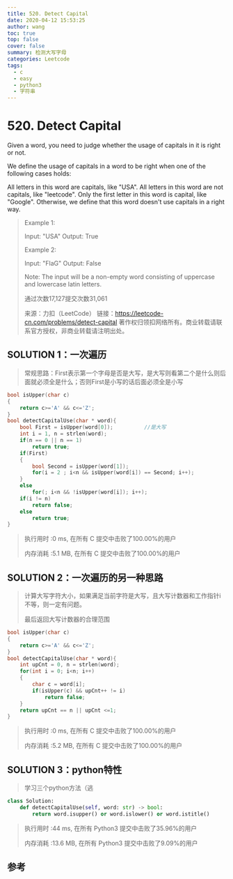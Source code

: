 ```yaml
---
title: 520. Detect Capital
date: 2020-04-12 15:53:25
author: wang
toc: true
top: false
cover: false
summary: 检测大写字母
categories: Leetcode
tags:
  - c
  - easy
  - python3
  - 字符串
---
```


# 520. Detect Capital

Given a word, you need to judge whether the usage of capitals in it is right or not.

We define the usage of capitals in a word to be right when one of the following cases holds:

All letters in this word are capitals, like "USA".
All letters in this word are not capitals, like "leetcode".
Only the first letter in this word is capital, like "Google".
Otherwise, we define that this word doesn't use capitals in a right way.






> Example 1:
>
> Input: "USA"
> Output: True
>
> 
> Example 2:
>
> Input: "FlaG"
> Output: False
>
>
> Note: The input will be a non-empty word consisting of uppercase and lowercase latin letters.
>
> 通过次数17,127提交次数31,061
> 
>来源：力扣（LeetCode）
> 链接：https://leetcode-cn.com/problems/detect-capital
> 著作权归领扣网络所有。商业转载请联系官方授权，非商业转载请注明出处。

## SOLUTION 1：一次遍历

> 常规思路：First表示第一个字母是否是大写，是大写则看第二个是什么则后面就必须全是什么；否则First是小写的话后面必须全是小写

```c
bool isUpper(char c)
{
    return c>='A' && c<='Z';
}
bool detectCapitalUse(char * word){
    bool First = isUpper(word[0]);          //是大写
    int i = 1, n = strlen(word);
    if(n == 0 || n == 1)
        return true;
    if(First)
    {
        bool Second = isUpper(word[1]);
        for(i = 2 ; i<n && isUpper(word[i]) == Second; i++);
    }
    else
        for(; i<n && !isUpper(word[i]); i++);
    if(i != n)
        return false;
    else
        return true;
}
```

> 执行用时 :0 ms, 在所有 C 提交中击败了100.00%的用户
>
> 内存消耗 :5.1 MB, 在所有 C 提交中击败了100.00%的用户

## SOLUTION 2：一次遍历的另一种思路

> 计算大写字符大小，如果满足当前字符是大写，且大写计数器和工作指针i不等，则一定有问题。
>
> 最后返回大写计数器的合理范围

```c
bool isUpper(char c)
{
    return c>='A' && c<='Z';
}
bool detectCapitalUse(char * word){
    int upCnt = 0, n = strlen(word);
    for(int i = 0; i<n; i++)
    {
        char c = word[i];
        if(isUpper(c) && upCnt++ != i)
            return false;
    }
    return upCnt == n || upCnt <=1;
}
```

> 执行用时 :0 ms, 在所有 C 提交中击败了100.00%的用户
>
> 内存消耗 :5.2 MB, 在所有 C 提交中击败了100.00%的用户

## SOLUTION 3：python特性

> 学习三个python方法（逃

```python
class Solution:
    def detectCapitalUse(self, word: str) -> bool:
        return word.isupper() or word.islower() or word.istitle()

```

> 执行用时 :44 ms, 在所有 Python3 提交中击败了35.96%的用户
>
> 内存消耗 :13.6 MB, 在所有 Python3 提交中击败了9.09%的用户



## 参考

